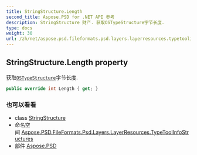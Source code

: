 ```yaml
---
title: StringStructure.Length
second_title: Aspose.PSD for .NET API 参考
description: StringStructure 财产. 获取OSTypeStructure字节长度.
type: docs
weight: 30
url: /zh/net/aspose.psd.fileformats.psd.layers.layerresources.typetoolinfostructures/stringstructure/length/
---
```

## StringStructure.Length property

获取[`OSTypeStructure`](../../../aspose.psd.fileformats.psd.layers.layerresources/ostypestructure/)字节长度.

```csharp
public override int Length { get; }
```

### 也可以看看

* class [StringStructure](../)
* 命名空间 [Aspose.PSD.FileFormats.Psd.Layers.LayerResources.TypeToolInfoStructures](../../stringstructure/)
* 部件 [Aspose.PSD](../../../)


